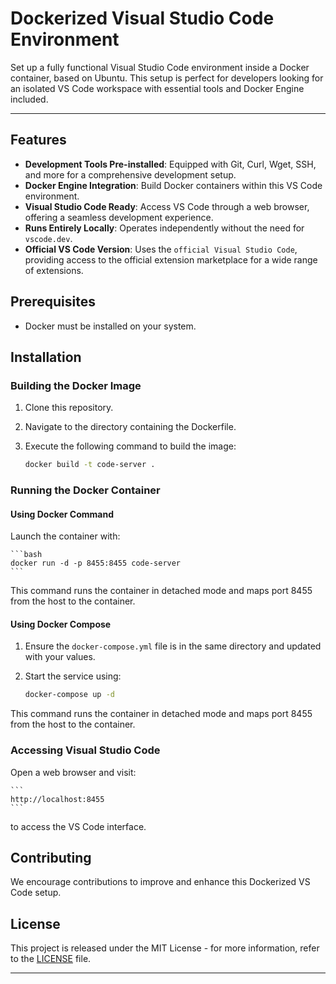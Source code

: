 # Dockerized Visual Studio Code Environment

Set up a fully functional Visual Studio Code environment inside a Docker container, based on Ubuntu. This setup is perfect for developers looking for an isolated VS Code workspace with essential tools and Docker Engine included.

---

## Features

- **Development Tools Pre-installed**: Equipped with Git, Curl, Wget, SSH, and more for a comprehensive development setup.
- **Docker Engine Integration**: Build Docker containers within this VS Code environment.
- **Visual Studio Code Ready**: Access VS Code through a web browser, offering a seamless development experience.
- **Runs Entirely Locally**: Operates independently without the need for `vscode.dev`.
- **Official VS Code Version**: Uses the `official Visual Studio Code`, providing access to the official extension marketplace for a wide range of extensions.

## Prerequisites

- Docker must be installed on your system.

## Installation

### Building the Docker Image

1. Clone this repository.
2. Navigate to the directory containing the Dockerfile.
3. Execute the following command to build the image:

    ```bash
    docker build -t code-server .
    ```

### Running the Docker Container

#### Using Docker Command

Launch the container with:

    ```bash
    docker run -d -p 8455:8455 code-server
    ```

This command runs the container in detached mode and maps port 8455 from the host to the container.

#### Using Docker Compose

1. Ensure the `docker-compose.yml` file is in the same directory and updated with your values.
2. Start the service using:

    ```bash
    docker-compose up -d
    ```

This command runs the container in detached mode and maps port 8455 from the host to the container.

### Accessing Visual Studio Code

Open a web browser and visit:

    ```
    http://localhost:8455
    ```

to access the VS Code interface.

## Contributing

We encourage contributions to improve and enhance this Dockerized VS Code setup.

## License

This project is released under the MIT License - for more information, refer to the [LICENSE](LICENSE) file.

---
